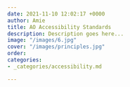 ```yaml
---
date: 2021-11-10 12:02:17 +0000
author: Amie
title: AO Accessibility Standards
description: Description goes here...
image: "/images/6.jpg"
cover: "/images/principles.jpg"
order: 
categories:
- _categories/accessibility.md

---
```


